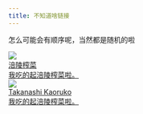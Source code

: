 ```yaml
---
title: 不知道啥链接
---
```


怎么可能会有顺序呢，当然都是随机的啦

<div class="friends">

<a class="a-friend" target="_blank"  href="https://sssssystem.github.io">
<img class="blog-avatar" src="https://ae01.alicdn.com/kf/H7703af2e60384f3caf135f586114224cK.jpg" data-tag="bdshare">
<div class="text-container">
<div class="name">涪陵榨菜</div>
<div class="description" style="width:185px;overflow:hidden;text-overflow:ellipsis;white-space:nowrap;">我吃的起涪陵榨菜啦。</div>
</div>
</a>
<a class="a-friend" target="_blank"  href="https://vanillaneko.club">
<img class="blog-avatar" src="http://img03.sogoucdn.com/app/a/100520146/82d0f3bc8e9a2432137a37a529548df6" data-tag="bdshare">
<div class="text-container">
<div class="name">Takanashi Kaoruko</div>
<div class="description" style="width:185px;overflow:hidden;text-overflow:ellipsis;white-space:nowrap;">我吃的起涪陵榨菜啦。</div>
</div>
</a>
</div>

